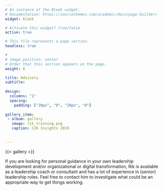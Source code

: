 ```yaml
---
# An instance of the Blank widget.
# Documentation: https://sourcethemes.com/academic/docs/page-builder/
widget: blank

# Activate this widget? true/false
active: true

# This file represents a page section.
headless: true

# 
# image_position: center
# Order that this section appears on the page.
weight: 6

title: Advisory
subtitle:
    
design:
  columns: "1"
  spacing:
    padding: ["20px", "0", "20px", "0"]
    
gallery_item:
 - album: gallery
   image: rik_training.png
   caption: CIO Insights 2019
 
  
---
```


{{< gallery >}}

If you are looking for personal guidance in your own leadership development and/or organizational or digital transformation, Rik is available as a leadership coach or consultant and has a lot of experience in (senior) leadership roles. Feel free to contact him to investigate what could be an appropriate way to get things working.

